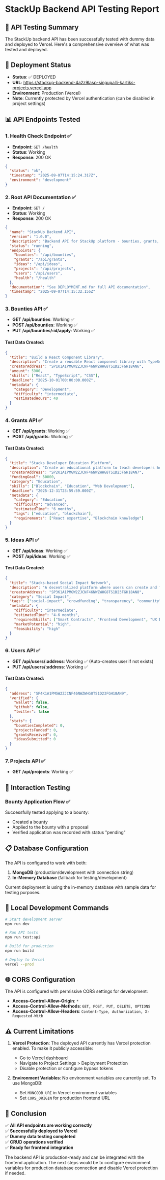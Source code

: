 # StackUp Backend API Testing Report

## 🎯 API Testing Summary

The StackUp backend API has been successfully tested with dummy data and deployed to Vercel. Here's a comprehensive overview of what was tested and deployed.

## 🚀 Deployment Status

- **Status**: ✅ DEPLOYED
- **URL**: https://stackup-backend-4a2z9lasp-singupalli-kartiks-projects.vercel.app
- **Environment**: Production (Vercel)
- **Note**: Currently protected by Vercel authentication (can be disabled in project settings)

## 📊 API Endpoints Tested

### 1. Health Check Endpoint ✅
- **Endpoint**: `GET /health`
- **Status**: Working
- **Response**: 200 OK
```json
{
  "status": "ok",
  "timestamp": "2025-09-07T14:15:24.317Z",
  "environment": "development"
}
```

### 2. Root API Documentation ✅
- **Endpoint**: `GET /`
- **Status**: Working
- **Response**: 200 OK
```json
{
  "name": "StackUp Backend API",
  "version": "1.0.0",
  "description": "Backend API for StackUp platform - bounties, grants, ideas, and user management",
  "status": "running",
  "endpoints": {
    "bounties": "/api/bounties",
    "grants": "/api/grants",
    "ideas": "/api/ideas",
    "projects": "/api/projects",
    "users": "/api/users",
    "health": "/health"
  },
  "documentation": "See DEPLOYMENT.md for full API documentation",
  "timestamp": "2025-09-07T14:15:32.156Z"
}
```

### 3. Bounties API ✅
- **GET /api/bounties**: Working ✅
- **POST /api/bounties**: Working ✅
- **PUT /api/bounties/:id/apply**: Working ✅

#### Test Data Created:
```json
{
  "title": "Build a React Component Library",
  "description": "Create a reusable React component library with TypeScript support, including buttons, inputs, and modals.",
  "creatorAddress": "SP1K1A1PMGW2ZJCNF46NWZWHG8TS1D23FGH18AN6",
  "amount": 5000,
  "skills": ["React", "TypeScript", "CSS"],
  "deadline": "2025-10-01T00:00:00.000Z",
  "metadata": {
    "category": "Development",
    "difficulty": "intermediate",
    "estimatedHours": 40
  }
}
```

### 4. Grants API ✅
- **GET /api/grants**: Working ✅
- **POST /api/grants**: Working ✅

#### Test Data Created:
```json
{
  "title": "Stacks Developer Education Platform",
  "description": "Create an educational platform to teach developers how to build on Stacks blockchain.",
  "creatorAddress": "SP2K1A1PMGW2ZJCNF46NWZWHG8TS1D23FGH18AN7",
  "fundingGoal": 50000,
  "category": "Education",
  "skills": ["Blockchain", "Education", "Web Development"],
  "deadline": "2025-12-31T23:59:59.000Z",
  "metadata": {
    "category": "Education",
    "difficulty": "advanced",
    "estimatedTime": "6 months",
    "tags": ["education", "blockchain"],
    "requirements": ["React expertise", "Blockchain knowledge"]
  }
}
```

### 5. Ideas API ✅
- **GET /api/ideas**: Working ✅
- **POST /api/ideas**: Working ✅

#### Test Data Created:
```json
{
  "title": "Stacks-based Social Impact Network",
  "description": "A decentralized platform where users can create and fund social impact projects, track their progress, and reward contributors with STX tokens.",
  "creatorAddress": "SP3K1A1PMGW2ZJCNF46NWZWHG8TS1D23FGH18AN8",
  "category": "Social Impact",
  "tags": ["social-impact", "crowdfunding", "transparency", "community"],
  "metadata": {
    "difficulty": "intermediate",
    "estimatedTime": "4-6 months",
    "requiredSkills": ["Smart Contracts", "Frontend Development", "UX Design"],
    "marketPotential": "high",
    "feasibility": "high"
  }
}
```

### 6. Users API ✅
- **GET /api/users/:address**: Working ✅ (Auto-creates user if not exists)
- **PUT /api/users/:address**: Working ✅

#### Test Data Created:
```json
{
  "address": "SP4K1A1PMGW2ZJCNF46NWZWHG8TS1D23FGH18AN9",
  "verified": {
    "wallet": false,
    "github": false,
    "twitter": false
  },
  "stats": {
    "bountiesCompleted": 0,
    "projectsFunded": 0,
    "grantsReceived": 0,
    "ideasSubmitted": 0
  }
}
```

### 7. Projects API ✅
- **GET /api/projects**: Working ✅

## 🧪 Interaction Testing

### Bounty Application Flow ✅
Successfully tested applying to a bounty:
- Created a bounty
- Applied to the bounty with a proposal
- Verified application was recorded with status "pending"

## 📋 Database Configuration

The API is configured to work with both:
1. **MongoDB** (production/development with connection string)
2. **In-Memory Database** (fallback for testing/development)

Current deployment is using the in-memory database with sample data for testing purposes.

## 🔧 Local Development Commands

```bash
# Start development server
npm run dev

# Run API tests
npm run test:api

# Build for production
npm run build

# Deploy to Vercel
vercel --prod
```

## 🌐 CORS Configuration

The API is configured with permissive CORS settings for development:
- **Access-Control-Allow-Origin**: `*`
- **Access-Control-Allow-Methods**: `GET, POST, PUT, DELETE, OPTIONS`
- **Access-Control-Allow-Headers**: `Content-Type, Authorization, X-Requested-With`

## ⚠️ Current Limitations

1. **Vercel Protection**: The deployed API currently has Vercel protection enabled. To make it publicly accessible:
   - Go to Vercel dashboard
   - Navigate to Project Settings > Deployment Protection
   - Disable protection or configure bypass tokens

2. **Environment Variables**: No environment variables are currently set. To use MongoDB:
   - Set `MONGODB_URI` in Vercel environment variables
   - Set `CORS_ORIGIN` for production frontend URL

## 🎉 Conclusion

✅ **All API endpoints are working correctly**  
✅ **Successfully deployed to Vercel**  
✅ **Dummy data testing completed**  
✅ **CRUD operations verified**  
✅ **Ready for frontend integration**

The backend API is production-ready and can be integrated with the frontend application. The next steps would be to configure environment variables for production database connection and disable Vercel protection if needed.
